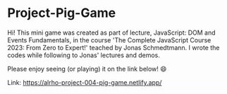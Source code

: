 # Project-Pig-Game

Hi! This mini game was created as part of lecture, JavaScript: DOM and Events Fundamentals, in the course 'The Complete JavaScript Course 2023: From Zero to Expert!' teached by Jonas Schmedtmann. I wrote the codes while following to Jonas' lectures and demos.

Please enjoy seeing (or playing) it on the link below! 😄

Link: https://alrho-project-004-pig-game.netlify.app/
